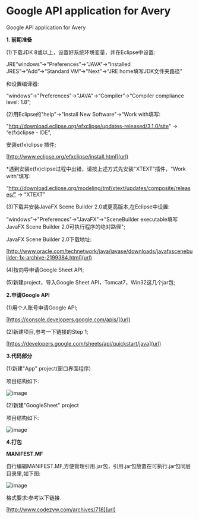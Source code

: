 # Google API application for Avery
Google API application for Avery

**1. 前期准备**

(1)下载JDK 8或以上，设置好系统环境变量，并在Eclipse中设置:

JRE“windows”→"Preferences"→"JAVA"→“Installed JRES”→“Add”→“Standard VM”→"Next"→"JRE home填写JDK文件夹路径"

和设置编译器:

“windows”→"Preferences"→"JAVA"→“Compiler”→“Compiler compliance level: 1.8”;
  
(2)用Eclipse的"help"→"Install New Software"→“Work with填写:

"http://download.eclipse.org/efxclipse/updates-released/3.1.0/site" → “e(fx)clipse - IDE”,

安装e(fx)clipse 插件;

[http://www.eclipse.org/efxclipse/install.html](url)
  
*遇到安装e(fx)clipse过程中出错，请按上述方式先安装"XTEXT"插件，“Work with”填写:

“http://download.eclipse.org/modeling/tmf/xtext/updates/composite/releases/” → “XTEXT”
    
(3)下载并安装JavaFX Scene Builder 2.0或更高版本,在Eclipse中设置:

“windows”→"Preferences"→"JavaFX"→"SceneBuilder executable填写JavaFX Scene Builder 2.0可执行程序的绝对路径";

JavaFX Scene Builder 2.0下载地址:

[http://www.oracle.com/technetwork/java/javase/downloads/javafxscenebuilder-1x-archive-2199384.html](url)

(4)按向导申请Google Sheet API;

(5)新建project，导入Google Sheet API，Tomcat7，Win32这几个jar包;
    
**2.申请Google API**

(1)用个人账号申请Google API;

[https://console.developers.google.com/apis/](url)

(2)新建项目,参考一下链接的Step 1;

[https://developers.google.com/sheets/api/quickstart/java](url)

**3.代码部分**

   (1)新建"App" project(窗口界面程序)
    
   项目结构如下:

![image](https://user-images.githubusercontent.com/30543982/36658116-21ceacea-1b0a-11e8-8dc8-ce09e60e740a.png)
    
   (2)新建"GoogleSheet" project
   
   项目结构如下:

![image](https://user-images.githubusercontent.com/30543982/36625820-df1ce69a-1961-11e8-92d8-a932f72c05ef.png)

**4.打包**
   
   **MANIFEST.MF**
   
   自行编辑MANIFEST.MF,方便管理引用.jar包，引用.jar包放置在可执行.jar包同层目录里,如下图:

![image](https://user-images.githubusercontent.com/30543982/36658345-1599853e-1b0b-11e8-9ae7-3621fbf7e956.png)
   
   格式要求:参考以下链接.

[http://www.codezyw.com/archives/718](url)
